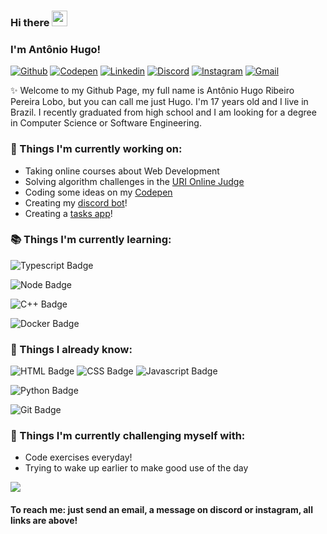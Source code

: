 ### Hi there <img src="https://i.imgur.com/u8HivgI.gif" width="25px">

### I'm Antônio Hugo!

[![Github](https://img.shields.io/static/v1?label=&message=Github&color=black&style=flat-square&logo=github)](https://github.com/hugorplobo)
[![Codepen](https://img.shields.io/static/v1?label=&message=Codepen&color=1E1F26&style=flat-square&logo=codepen)](https://codepen.io/knexx)
[![Linkedin](https://img.shields.io/static/v1?label=Linkedin&labelColor=0E7FBF&&message=Soon&color=555555&style=flat-square&logo=linkedin&logoColor=white)](#)
[![Discord](https://img.shields.io/static/v1?label=Discord&labelColor=6E85D3&message=@knexx%237789&color=555555&style=flat-square&logo=discord&logoColor=white)](#)
[![Instagram](https://img.shields.io/static/v1?label=&message=Instagram&color=E41E52&style=flat-square&logo=instagram&logoColor=white)](https://www.instagram.com/hugoo.js)
[![Gmail](https://img.shields.io/static/v1?label=Gmail&labelColor=EA0008&message=hugorplobo@gmail.com&color=555555&style=flat-square&logo=gmail&logoColor=white)](mailto:hugorplobo@gmail.com)

:sparkles: Welcome to my Github Page, my full name is Antônio Hugo Ribeiro Pereira Lobo, but you can call me just Hugo. I'm 17 years old and I live in Brazil. I recently graduated from high school and I am looking for a degree in Computer Science or Software Engineering.

### :hammer: Things I'm currently working on:
- Taking online courses about Web Development
- Solving algorithm challenges in the [URI Online Judge](https://www.urionlinejudge.com.br/judge/en/profile/524595)
- Coding some ideas on my [Codepen](https://codepen.io/knexx)
- Creating my [discord bot](https://github.com/hugorplobo/vieirinha)! 
- Creating a [tasks app](https://github.com/hugorplobo/tasks-app)!

### :books: Things I'm currently learning:
  ![Typescript Badge](https://img.shields.io/badge/TypeScript-007ACC?style=for-the-badge&logo=typescript&logoColor=white)
  
  ![Node Badge](https://img.shields.io/badge/Node.js-43853D?style=for-the-badge&logo=node.js&logoColor=white)
  
  ![C++ Badge](https://img.shields.io/badge/C%2B%2B-00599C?style=for-the-badge&logo=c%2B%2B&logoColor=white)
  
  ![Docker Badge](https://img.shields.io/badge/Docker-2CA5E0?style=for-the-badge&logo=docker&logoColor=white)

### :brain: Things I already know:
  ![HTML Badge](https://img.shields.io/badge/HTML5-E34F26?style=for-the-badge&logo=html5&logoColor=white)
  ![CSS Badge](https://img.shields.io/badge/CSS3-1572B6?style=for-the-badge&logo=css3&logoColor=white)
  ![Javascript Badge](https://img.shields.io/badge/JavaScript-323330?style=for-the-badge&logo=javascript&logoColor=F7DF1E)
  
  ![Python Badge](https://img.shields.io/badge/Python-3776AB?style=for-the-badge&logo=python&logoColor=white)
  
  ![Git Badge](https://img.shields.io/badge/Git-F05032?style=for-the-badge&logo=git&logoColor=white)
  
### :muscle: Things I'm currently challenging myself with:
- Code exercises everyday!
- Trying to wake up earlier to make good use of the day


<img src="https://github-readme-stats.vercel.app/api?username=hugorplobo&show_icons=true&hide_border=true&theme=dracula">


#### To reach me: just send an email, a message on discord or instagram, all links are above!
